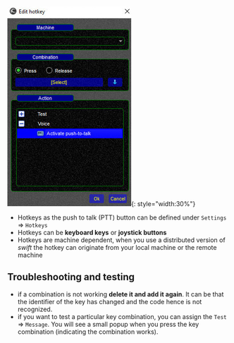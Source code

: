 <!--
    SPDX-FileCopyrightText: Copyright (C) swift Project Community / Contributors
    SPDX-License-Identifier: GFDL-1.3-only
-->

![](./../../img/hotkeys_ptt.jpg){: style="width:30%"}

* Hotkeys as the push to talk (PTT) button can be defined under `Settings` => `Hotkeys`
* Hotkeys can be **keyboard keys** or **joystick buttons**
* Hotkeys are machine dependent, when you use a distributed version of *swift* the hotkey can originate from your local machine or the remote machine

## Troubleshooting and testing

* if a combination is not working **delete it and add it again**.
  It can be that the identifier of the key has changed and the code hence is not recognized.
* if you want to test a particular key combination, you can assign the `Test` => `Message`.
  You will see a small popup when you press the key combination (indicating the combination works).
